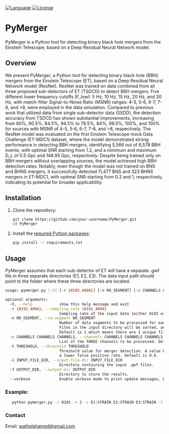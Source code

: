 [![Language](https://img.shields.io/badge/python-3.8%2B-blue.svg)](https://www.python.org/)
[![License](https://img.shields.io/badge/license-MIT-blue.svg)](https://github.com/wathela/pymerger/blob/main/LICENSE)

# PyMerger

PyMerger is a Python tool for detecting binary black hole mergers from the Einstein
Telescope, based on a Deep Residual Neural Network model.

## Overview

We present PyMerger, a Python tool for detecting binary black hole (BBH) mergers from the Einstein Telescope (ET), based on a Deep Residual Neural Network model (ResNet). ResNet was trained on data combined from all three proposed sub-detectors of ET (TSDCD) to detect BBH mergers. Five different lower frequency cutoffs (F_low): 5 Hz, 10 Hz, 15 Hz, 20 Hz, and 30 Hz, with match-filter Signal-to-Noise Ratio (MSNR) ranges: 4-5, 5-6, 6-7, 7-8, and >8, were employed in the data simulation. Compared to previous work that utilized data from single sub-detector data (SSDD), the detection accuracy from TSDCD has shown substantial improvements, increasing from 60%, 60.5%, 84.5%, 94.5% to 78.5%, 84%, 99.5%, 100%, and 100% for sources with MSNR of 4-5, 5-6, 6-7, 7-8, and >8, respectively. The ResNet model was evaluated on the first Einstein Telescope mock Data Challenge (ET-MDC1) dataset, where the model demonstrated strong performance in detecting BBH mergers, identifying 5,566 out of 6,578 BBH events, with optimal SNR starting from 1.2, and a minimum and maximum D_L of 0.5 Gpc and 148.95 Gpc, respectively. Despite being trained only on BBH mergers without overlapping sources, the model achieved high BBH detection rates. Notably, even though the model was not trained on BNS and BHNS mergers, it successfully detected 11,477 BNS and 323 BHNS mergers in ET-MDC1, with optimal SNR starting from 0.2 and 1, respectively, indicating its potential for broader applicability.

## Installation

1. Clone the repository:
   ```sh
   git clone https://github.com/your-username/PyMerger.git
   cd PyMerger

2. Install the [required Python packages](requirements.txt):
   ```sh
   pip install -r requirements.txt 
## Usage
PyMerger assumes that each sub-detector of ET will have a separate .gwf file in three separate directories (E1, E2, E3). 
The data input path should point to the folder where these three directories are located.

```sh
usage: pymerger.py [-h] [-r {8192,4096}] [-n NO_SEGMENT] [-c CHANNELS CHANNELS CHANNELS] [-t THRESHOLD] -i INPUT_FILE_DIR -f OUTPUT_DIR [--verbose]

optional arguments:
  -h, --help            show this help message and exit
  -r {8192,4096}, --sampling-rate {8192,4096}
                        Sampling rate of the input data (either 8192 or 4096). Default is 8192.
  -n NO_SEGMENT, --no-segment NO_SEGMENT
                        Number of data segments to be processed for each detector (i.e., number of .gwf files to be processed for each detector).
                        Files in the input directory will be sorted, and the first 'n' files up to the specified number of segments will be processed.
                        Default is 1 which means there are 1 unique file from each detector.
  -c CHANNELS CHANNELS CHANNELS, --channels CHANNELS CHANNELS CHANNELS
                        List of the THREE channels to be processed. Default is ['E1:STRAIN', 'E2:STRAIN', 'E3:STRAIN'].
  -t THRESHOLD, --threshold THRESHOLD
                        Threshold value for merger detection. A value between 0.4 and 1, where a smaller value will result in fewer detections but
                        a lower false positive rate. Default is 0.6.
  -i INPUT_FILE_DIR, --input-file-dir INPUT_FILE_DIR
                        Directory containing the input .gwf files.
  -f OUTPUT_DIR, --output-dir OUTPUT_DIR
                        Directory to store the results.
  --verbose             Enable verbose mode to print update messages. Default is true. 
```
### Example: 
```sh
   python pymerger.py -r 8192 -n 2 -c E1:STRAIN E2:STRAIN E3:STRAIN -t 0.5 -i /path/to/input/files -f /path/to/output/dir
```

### Contact
Email: wathelahamed@gmail.com
